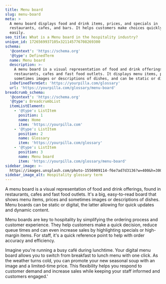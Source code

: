```yaml
---
title: Menu board
slug: menu-board
meta: >
  A menu board displays food and drink items, prices, and specials in
  restaurants, cafes, and bars. It helps customers make choices quickly and
  easily.
seo_title: What is a Menu board in the hospitality industry?
unique_id: 1726569937105x321145776708269300
schema:
  '@context': 'https://schema.org'
  '@type': DefinedTerm
  name: Menu board
  description: >-
    A menu board is a visual representation of food and drink offerings found in
    restaurants, cafes and fast food outlets. It displays menu items, prices and
    sometimes images or descriptions of dishes, and can be static or digital.
  inDefinedTermSet: 'https://yourpilla.com/glossary'
  url: 'https://yourpilla.com/glossary/menu-board'
breadcrumb_schema:
  '@context': 'https://schema.org'
  '@type': BreadcrumbList
  itemListElement:
    - '@type': ListItem
      position: 1
      name: Home
      item: 'https://yourpilla.com'
    - '@type': ListItem
      position: 2
      name: Glossary
      item: 'https://yourpilla.com/glossary'
    - '@type': ListItem
      position: 3
      name: Menu board
      item: 'https://yourpilla.com/glossary/menu-board'
sidebar_image: >-
  https://images.unsplash.com/photo-1556909114-f6e7ad7d3136?w=400&h=300&fit=crop&auto=format
sidebar_image_alt: Hospitality glossary term
---
```

A menu board is a visual representation of food and drink offerings, found in restaurants, cafes and fast food outlets. It's a big, easy-to-read board that shows menu items, prices and sometimes images or descriptions of dishes. Menu boards can be static or digital, the latter allowing for quick updates and dynamic content.

Menu boards are key to hospitality by simplifying the ordering process and customer experience. They help customers make a quick decision, reduce queue times and can even increase sales by highlighting specials or high-margin items. For staff, it's a quick reference point to help with order accuracy and efficiency.

Imagine you're running a busy café during lunchtime. Your digital menu board allows you to switch from breakfast to lunch menu with one click. As the weather turns cold, you can promote your new seasonal soup with an image and a limited-time price. This flexibility helps you respond to customer demand and increase sales while keeping your staff informed and customers engaged.'
